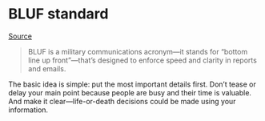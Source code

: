 # BLUF standard

[Source](https://www.animalz.co/blog/bottom-line-up-front/)

> BLUF is a military communications acronym—it stands for “bottom line up front”—that’s designed to enforce speed and clarity in reports and emails.

The basic idea is simple: put the most important details first. Don’t tease or delay your main point because people are busy and their time is valuable. And make it clear—life-or-death decisions could be made using your information.
